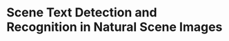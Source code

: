 Scene Text Detection and Recognition in Natural Scene Images
============================================================

